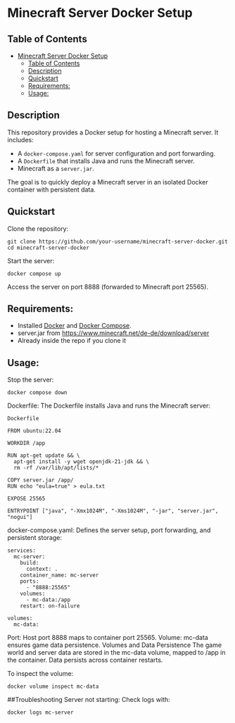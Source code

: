 # Minecraft Server Docker Setup

## Table of Contents
- [Minecraft Server Docker Setup](#minecraft-server-docker-setup)
  - [Table of Contents](#table-of-contents)
  - [Description](#description)
  - [Quickstart](#quickstart)
  - [Requirements:](#requirements)
  - [Usage:](#usage)


## Description
This repository provides a Docker setup for hosting a Minecraft server. It includes:
- A `docker-compose.yaml` for server configuration and port forwarding.
- A `Dockerfile` that installs Java and runs the Minecraft server.
- Minecraft as a `server.jar`.

The goal is to quickly deploy a Minecraft server in an isolated Docker container with persistent data.

## Quickstart
Clone the repository:

   ```
   git clone https://github.com/your-username/minecraft-server-docker.git
   cd minecraft-server-docker
   ```
   
Start the server:

  ```
  docker compose up
  ```

Access the server on port 8888 (forwarded to Minecraft port 25565).

## Requirements:
- Installed [Docker](https://www.docker.com/) and [Docker Compose](https://docs.docker.com/compose/).
- server.jar from https://www.minecraft.net/de-de/download/server
- Already inside the repo if you clone it
  
## Usage:

Stop the server:

  ```
  docker compose down
  ```

Dockerfile:
The Dockerfile installs Java and runs the Minecraft server:

  ```
  Dockerfile

  FROM ubuntu:22.04

  WORKDIR /app

  RUN apt-get update && \
    apt-get install -y wget openjdk-21-jdk && \
    rm -rf /var/lib/apt/lists/*

  COPY server.jar /app/
  RUN echo "eula=true" > eula.txt

  EXPOSE 25565

  ENTRYPOINT ["java", "-Xmx1024M", "-Xms1024M", "-jar", "server.jar", "nogui"]
  ```

docker-compose.yaml:
Defines the server setup, port forwarding, and persistent storage:

  ```
  services:
    mc-server:
      build:
        context: .
      container_name: mc-server
      ports:
        - "8888:25565"
      volumes:
        - mc-data:/app
      restart: on-failure

  volumes:
    mc-data:
  ```

Port: Host port 8888 maps to container port 25565.
Volume: mc-data ensures game data persistence.
Volumes and Data Persistence
The game world and server data are stored in the mc-data volume, mapped to /app in the container. Data persists across container restarts.

To inspect the volume:

  ```
  docker volume inspect mc-data
  ```

##Troubleshooting
Server not starting: Check logs with:

```
docker logs mc-server
```
